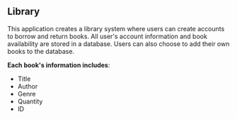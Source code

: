 ## Library

This application creates a library system where users can create accounts to borrow and return books. All user's account information and book availability are stored in a database.
Users can also choose to add their own books to the database.

**Each book's information includes**:
- Title
- Author
- Genre
- Quantity
- ID
